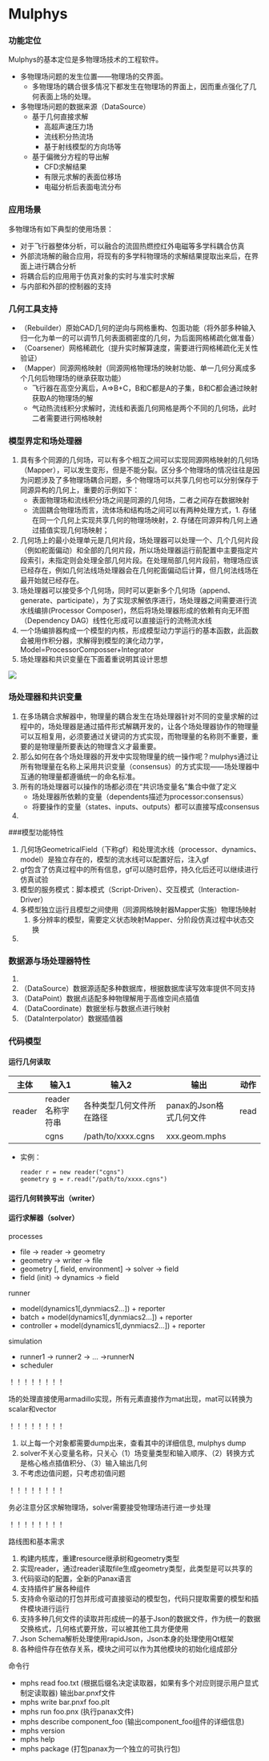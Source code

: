 # Mulphys

### 功能定位

Mulphys的基本定位是多物理场技术的工程软件。

- 多物理场问题的发生位置——物理场的交界面。
  - 多物理场的耦合很多情况下都发生在物理场的界面上，因而重点强化了几何表面上场的处理。
- 多物理场问题的数据来源（DataSource）
  - 基于几何直接求解
    - 高超声速压力场
    - 流线积分热流场
    - 基于射线模型的方向场等
  - 基于偏微分方程的导出解
    - CFD求解结果
    - 有限元求解的表面位移场
    - 电磁分析后表面电流分布

### 应用场景

多物理场有如下典型的使用场景：

- 对于飞行器整体分析，可以融合的流固热燃控红外电磁等多学科耦合仿真
- 外部流场解的融合应用，将现有的多学科物理场的求解结果提取出来后，在界面上进行耦合分析
- 将耦合后的应用用于仿真对象的实时与准实时求解
- 与内部和外部的控制器的支持

### 几何工具支持

- （Rebuilder）原始CAD几何的逆向与网格重构、包面功能（将外部多种输入归一化为单一的可以调节几何表面稠密度的几何，为后面网格稀疏化做准备）
- （Coarsener）网格稀疏化（提升实时解算速度，需要进行网格稀疏化无关性验证）
- （Mapper）同源网格映射（同源网格物理场的映射功能、单一几何分离成多个几何后物理场的继承获取功能）
  - 飞行器在高空分离后，A=>B+C，B和C都是A的子集，B和C都会通过映射获取A的物理场的解
  - 气动热流线积分求解时，流线和表面几何网格是两个不同的几何场，此时二者需要进行网格映射

### 模型界定和场处理器

1. 具有多个同源的几何场，可以有多个相互之间可以实现同源网格映射的几何场（Mapper），可以发生变形，但是不能分裂。区分多个物理场的情况往往是因为问题涉及了多物理场耦合问题，多个物理场可以共享几何也可以分别保存于同源异构的几何上，重要的示例如下：
   * 表面物理场和流线积分场之间是同源的几何场，二者之间存在数据映射
   * 流固耦合物理场而言，流体场和结构场之间可以有两种处理方式，1. 存储在同一个几何上实现共享几何的物理场映射，2. 存储在同源异构几何上通过插值实现几何场映射；
2. 几何场上的最小处理单元是几何片段，场处理器可以处理一个、几个几何片段（例如舵面偏动）和全部的几何片段，所以场处理器运行前配置中主要指定片段索引，未指定则会处理全部几何片段。在处理局部几何片段前，物理场应该已经存在，例如几何法线场处理器会在几何舵面偏动后计算，但几何法线场在最开始就已经存在。
3. 场处理器可以接受多个几何场，同时可以更新多个几何场（append、generate、participate），为了实现求解依序进行，场处理器之间需要进行流水线编排(Processor Composer)，然后将场处理器形成的依赖有向无环图（Dependency DAG）线性化形成可以直接运行的流畅流水线
4. 一个场编排器构成一个模型的内核，形成模型动力学运行的基本函数，此函数会被用作积分器，求解得到模型的演化动力学，Model=ProcessorComposser+Integrator
5. 场处理器和共识变量在下面着重说明其设计思想

![](./designs/designs.png)

### 场处理器和共识变量

1. 在多场耦合求解器中，物理量的耦合发生在场处理器针对不同的变量求解的过程中的，场处理器是通过插件形式解耦开发的，让各个场处理器协作的物理量可以互相复用，必须要通过关键词的方式实现，而物理量的名称则不重要，重要的是物理量所要表达的物理含义才最重要。
2. 那么如何在各个场处理器的开发中实现物理量的统一操作呢？mulphys通过让所有物理量在名称上采用共识变量（consensus）的方式实现——场处理器中互通的物理量都遵循统一的命名标准。
3. 所有的场处理器可以操作的场都必须在“共识场变量名”集合中做了定义
   - 场处理器所依赖的变量（dependents描述为processor:consensus）
   - 将要操作的变量（states、inputs、outputs）都可以直接写成consensus
4. ​

###模型功能特性

1. 几何场GeometricalField（下称gf）和处理流水线（processor、dynamics、model）是独立存在的，模型的流水线可以配置好后，注入gf
2. gf包含了仿真过程中的所有信息，gf可以随时启停，持久化后还可以继续进行仿真试验
3. 模型的服务模式：脚本模式（Script-Driven）、交互模式（Interaction-Driver）
4. 多模型独立运行且模型之间使用（同源网格映射器Mapper实施）物理场映射
   1. 多分辨率的模型，需要定义状态映射Mapper、分阶段仿真过程中状态交换
5. ​



### 数据源与场处理器特性

1. ​
2. （DataSource）数据源适配多种数据库，根据数据库读写效率提供不同支持
3. （DataPoint）数据点适配多种物理解用于高维空间点插值
4. （DataCoordinate）数据坐标与数据点进行映射
5. （DataInterpolator）数据插值器



### 代码模型

#### 运行几何读取

| 主体   | 输入1            | 输入2                    | 输出                    | 动作 |
| ------ | ---------------- | ------------------------ | ----------------------- | ---- |
| reader | reader名称字符串 | 各种类型几何文件所在路径 | panax的Json格式几何文件 | read |
|        | cgns             | /path/to/xxxx.cgns       | xxx.geom.mphs           |      |

* 实例：

  ```
  reader r = new reader("cgns")
  geometry g = r.read("/path/to/xxxx.cgns")
  ```



#### 运行几何转换写出（writer）



#### 运行求解器（solver）



processes

* file -> reader -> geometry
* geometry -> writer -> file
* geometry [, field, environment]   -> solver -> field
* field (init) -> dynamics -> field

runner

* model(dynamics1[,dynmiacs2...]) + reporter
* batch + model(dynamics1[,dynmiacs2...]) + reporter
* controller + model(dynamics1[,dynmiacs2...]) + reporter

simulation

* runner1 -> runner2 -> ... ->runnerN
* scheduler


！！！！！！！！

场的处理直接使用armadillo实现，所有元素直接作为mat出现，mat可以转换为scalar和vector

！！！！！！！！


1. 以上每一个对象都需要dump出来，查看其中的详细信息, mulphys dump <object-name>
2. solver不关心变量名称，只关心（1）场变量类型和输入顺序、（2）转换方式是格心格点插值积分、（3）输入输出几何
3. 不考虑边值问题，只考虑初值问题






！！！！！！！！

务必注意分区求解物理场，solver需要接受物理场进行进一步处理

！！！！！！！！









路线图和基本需求

1. 构建内核库，重建resource继承树和geometry类型
2. 实现reader，通过reader读取file生成geometry类型，此类型是可以共享的
3. 代码驱动的配置，全新的Panax语言
4. 支持插件扩展各种组件
5. 支持命令驱动的打包并形成可直接驱动的模型包，代码只提取需要的模型和插件模块进行运行
6. 支持多种几何文件的读取并形成统一的基于Json的数据文件，作为统一的数据交换格式，几何格式要开放，可以被其他工具方便使用
7. Json Schema解析处理使用rapidJson，Json本身的处理使用Qt框架
8. 各种组件存在依存关系，模块之间可以作为其他模块的初始化组成部分




命令行

- mphs read foo.txt (根据后缀名决定读取器，如果有多个对应则提示用户显式制定读取器) 输出bar.pnxf文件
- mphs write bar.pnxf foo.plt
- mphs run foo.pnx (执行panax文件)
- mphs describe component_foo (输出component_foo组件的详细信息)
- mphs version
- mphs help
- mphs package (打包panax为一个独立的可执行包)


